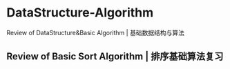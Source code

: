 # DataStructure-Algorithm
Review of DataStructure&amp;Basic Algorithm | 基础数据结构与算法

## Review of Basic Sort Algorithm | 排序基础算法复习
